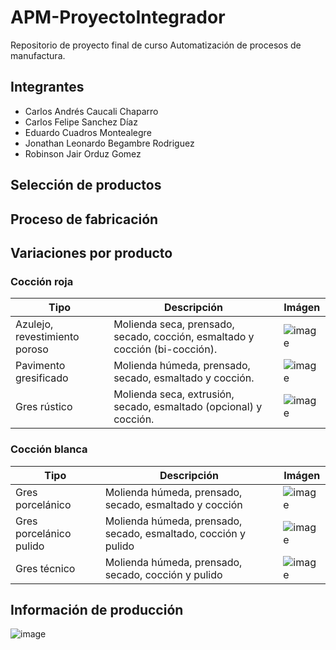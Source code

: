 # APM-ProyectoIntegrador

Repositorio de proyecto final de curso Automatización de procesos de manufactura.

## Integrantes
- Carlos Andrés Caucali Chaparro
- Carlos Felipe Sanchez Díaz
- Eduardo Cuadros Montealegre
- Jonathan Leonardo Begambre Rodriguez
- Robinson Jair Orduz Gomez


## Selección de productos

## Proceso de fabricación

## Variaciones por producto

### Cocción roja


|Tipo|Descripción|Imágen|
|-------------------------------|-----------------------------------------------------------------------------|---|
| Azulejo, revestimiento poroso | Molienda seca, prensado, secado, cocción, esmaltado y cocción (bi-cocción). | ![image](https://github.com/EdoCuadros/APM-ProyectoIntegrador/assets/69473568/c8a3de68-2f40-407a-abbf-40c20f02eeac)|
| Pavimento gresificado         | Molienda húmeda, prensado, secado, esmaltado y cocción.                     | ![image](https://github.com/EdoCuadros/APM-ProyectoIntegrador/assets/69473568/a25fa035-0886-442a-b9ec-30994a80a399)|
| Gres rústico                  | Molienda seca, extrusión, secado, esmaltado (opcional) y cocción.           |![image](https://github.com/EdoCuadros/APM-ProyectoIntegrador/assets/69473568/145f55a2-7d36-41c5-bf33-1385e9e4fa81)|

### Cocción blanca
|Tipo|Descripción|Imágen|
|-------------------------------|-----------------------------------------------------------------------------|---|
| Gres porcelánico | Molienda húmeda, prensado, secado, esmaltado y cocción|![image](https://github.com/EdoCuadros/APM-ProyectoIntegrador/assets/69473568/4925a2b0-52af-4d27-a4c1-9ba2b0abc325)|
| Gres porcelánico pulido |Molienda húmeda, prensado, secado, esmaltado, cocción y pulido |![image](https://github.com/EdoCuadros/APM-ProyectoIntegrador/assets/69473568/c28f7702-2dbb-44a3-951b-a7f0d91db874) |
| Gres técnico           |Molienda húmeda, prensado, secado, cocción y pulido |![image](https://github.com/EdoCuadros/APM-ProyectoIntegrador/assets/69473568/b780a608-5a79-41e5-83e7-26c9a512c70e)|


## Información de producción
![image](https://github.com/EdoCuadros/APM-ProyectoIntegrador/assets/69473568/b8572245-a18e-4420-94b3-aff4bd9977a7)


